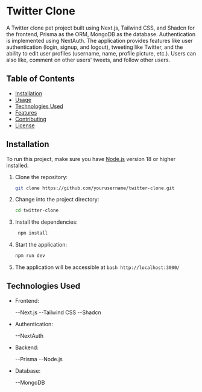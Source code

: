 # Twitter Clone

A Twitter clone pet project built using Next.js, Tailwind CSS, and Shadcn for the frontend, Prisma as the ORM, MongoDB as the database. Authentication is implemented using NextAuth. The application provides features like user authentication (login, signup, and logout), tweeting like Twitter, and the ability to edit user profiles (username, name, profile picture, etc.). Users can also like, comment on other users' tweets, and follow other users.

## Table of Contents

- [Installation](#installation)
- [Usage](#usage)
- [Technologies Used](#technologies-used)
- [Features](#features)
- [Contributing](#contributing)
- [License](#license)

## Installation

To run this project, make sure you have [Node.js](https://nodejs.org/) version 18 or higher installed.

1. Clone the repository:

   ```bash
   git clone https://github.com/yourusername/twitter-clone.git
   ```

2. Change into the project directory:

   ```bash
   cd twitter-clone
   ```

3. Install the dependencies:
   ```bash
    npm install
   ```
4. Start the application:
   ```bash
   npm run dev
   ```
5. The application will be accessible at
   `bash
 http://localhost:3000/
 `

## Technologies Used

- Frontend:

  --Next.js
  --Tailwind CSS
  --Shadcn

- Authentication:

  --NextAuth

- Backend:

  --Prisma
  --Node.js

- Database:

  --MongoDB
